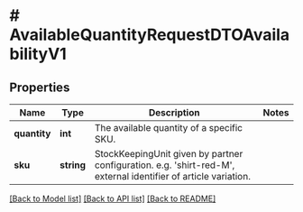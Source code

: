# # AvailableQuantityRequestDTOAvailabilityV1

## Properties

Name | Type | Description | Notes
------------ | ------------- | ------------- | -------------
**quantity** | **int** | The available quantity of a specific SKU. |
**sku** | **string** | StockKeepingUnit given by partner configuration. e.g. &#39;shirt-red-M&#39;, external identifier of article variation. |

[[Back to Model list]](../../README.md#models) [[Back to API list]](../../README.md#endpoints) [[Back to README]](../../README.md)

